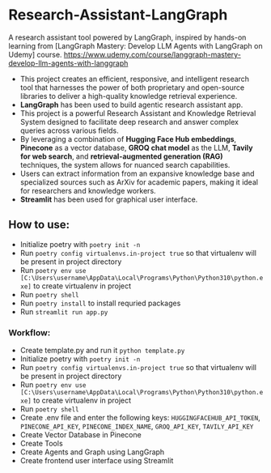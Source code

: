 # Research-Assistant-LangGraph
A research assistant tool powered by LangGraph, inspired by hands-on learning from [LangGraph Mastery: Develop LLM Agents with LangGraph on Udemy] course. https://www.udemy.com/course/langgraph-mastery-develop-llm-agents-with-langgraph
-   This project creates an efficient, responsive, and intelligent research tool that harnesses the power of both proprietary and open-source libraries to deliver a high-quality knowledge retrieval experience.
-   **LangGraph** has been used to build agentic research assistant app.
-   This project is a powerful Research Assistant and Knowledge Retrieval System designed to facilitate deep research and answer complex queries across various fields. 
-   By leveraging a combination of **Hugging Face Hub embeddings**, **Pinecone** as a vector database, **GROQ chat model** as the LLM, **Tavily for web search**, and **retrieval-augmented generation (RAG)** techniques, the system allows for nuanced search capabilities. 
-   Users can extract information from an expansive knowledge base and specialized sources such as ArXiv for academic papers, making it ideal for researchers and knowledge workers.
-   **Streamlit** has been used for graphical user interface.

## How to use:
-   Initialize poetry with `poetry init -n`
-   Run `poetry config virtualenvs.in-project true` so that virtualenv will be present in project directory
-   Run `poetry env use [C:\Users\username\AppData\Local\Programs\Python\Python310\python.exe]` to create virtualenv in project
-   Run `poetry shell`
-   Run `poetry install` to install requried packages
-   Run `streamlit run app.py`

### Workflow:
-   Create template.py and run it `python template.py`
-   Initialize poetry with `poetry init -n`
-   Run `poetry config virtualenvs.in-project true` so that virtualenv will be present in project directory
-   Run `poetry env use [C:\Users\username\AppData\Local\Programs\Python\Python310\python.exe]` to create virtualenv in project
-   Run `poetry shell`
-   Create .env file and enter the following keys: `HUGGINGFACEHUB_API_TOKEN`, `PINECONE_API_KEY`, `PINECONE_INDEX_NAME`, `GROQ_API_KEY`, `TAVILY_API_KEY`
-   Create Vector Database in Pinecone
-   Create Tools
-   Create Agents and Graph using LangGraph
-   Create frontend user interface using Streamlit

